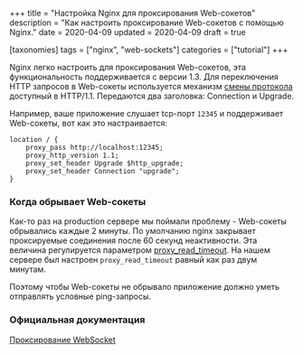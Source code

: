 +++
title = "Настройка Nginx для проксирования Web-сокетов"
description = "Как настроить проксирование Web-сокетов с помощью Nginx."
date = 2020-04-09
updated = 2020-04-09
draft = true

[taxonomies]
tags = ["nginx", "web-sockets"]
categories = ["tutorial"]
+++

Nginx легко настроить для проксирования Web-сокетов, эта функциональность поддерживается с версии 1.3. Для переключения
HTTP запросов в Web-сокеты используется 
механизм [смены протокола](https://tools.ietf.org/html/rfc2616#section-14.42) доступный в HTTP/1.1. 
Передаются два заголовка: Connection и Upgrade.

Например, ваше приложение слушает tcp-порт `12345` и поддерживает Web-сокеты, вот как это настраивается:

```
location / {
    proxy_pass http://localhost:12345;
    proxy_http_version 1.1;
    proxy_set_header Upgrade $http_upgrade;
    proxy_set_header Connection "upgrade";
}
```

### Когда обрывает Web-сокеты

Как-то раз на production сервере мы поймали проблему - Web-сокеты обрывались каждые 2 минуты. 
По умолчанию nginx закрывает проксируемые соединения после 60 секунд неактивности. Эта величина регулируется параметром
[proxy_read_timeout](https://nginx.org/ru/docs/http/ngx_http_proxy_module.html#proxy_read_timeout). На нашем сервере
был настроен `proxy_read_timeout` равный как раз двум минутам.
 
Поэтому чтобы Web-сокеты не обрывало приложение должно уметь отправлять условные ping-запросы.

### Официальная документация

[Проксирование WebSocket](https://nginx.org/ru/docs/http/websocket.html)
